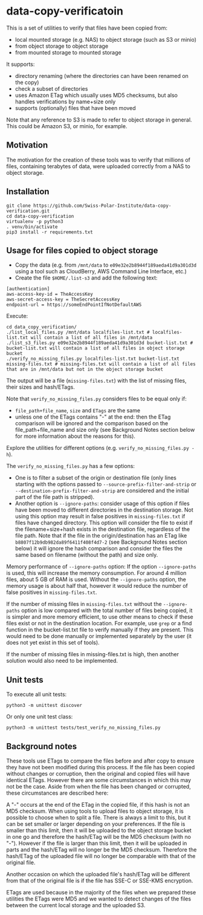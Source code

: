 # data-copy-verificatoin

This is a set of utilities to verify that files have been copied from:

* local mounted storage (e.g. NAS) to object storage (such as S3 or minio)
* from object storage to object storage
* from mounted storage to mounted storage

It supports:
* directory renaming (where the directories can have been renamed on the copy)
* check a subset of directories
* uses Amazon ETag which usually uses MD5 checksums, but also handles verifications by name+size only
* supports (optionally) files that have been moved

Note that any reference to S3 is made to refer to object storage in general. This could be Amazon S3, or minio, for example.

## Motivation
The motivation for the creation of these tools was to verify that millions of files, containing terabytes of data, were uploaded correctly from a NAS to object storage.

## Installation
```
git clone https://github.com/Swiss-Polar-Institute/data-copy-verification.git
cd data-copy-verification
virtualenv -p python3
. venv/bin/activate
pip3 install -r requirements.txt
```

## Usage for files copied to object storage
* Copy the data (e.g. from `/mnt/data` to `e09e32e2b8944f189aeda41d9a301d3d` using a tool such as CloudBerry, AWS Command Line Interface, etc.)
* Create the file `$HOME/.list-s3` and add the following text:
```
[authentication]
aws-access-key-id = TheAccessKey
aws-secret-access-key = TheSecretAccessKey
endpoint-url = https://someEndPointIfNotDefaultAWS
```

Execute:
```
cd data_copy_verification/
./list_local_files.py /mnt/data localfiles-list.txt # localfiles-list.txt will contain a list of all files in /mnt/data
./list_s3_files.py e09e32e2b8944f189aeda41d9a301d3d bucket-list.txt # bucket-list.txt will contain a list of all files in object storage bucket
./verify_no_missing_files.py localfiles-list.txt bucket-list.txt missing-files.txt # missing-files.txt will contain a list of all files that are in /mnt/data but not in the object storage bucket
```
The output will be a file (`missing-files.txt`) with the list of missing files, their sizes and hash/ETags.

Note that `verify_no_missing_files.py` considers files to be equal only if:

* `file_path+file_name`, `size` and `ETags` are the same
* unless one of the ETags contains "-" at the end: then the ETag comparison will be ignored and the comparison based on the file_path+file_name and size only (see Background Notes section below for more information about the reasons for this). 

Explore the utilities for different options (e.g. `verify_no_missing_files.py -h`).

The `verify_no_missing_files.py` has a few options:
* One is to filter a subset of the origin or destination file (only lines starting with the options passed to `--source-prefix-filter-and-strip` or `--destination-prefix-filter-and-strip` are considered and the initial part of the file path is stripped).
* Another option is `--ignore-paths`: consider usage of this option if files have been moved to different directories in the destination storage. Not using this option may result in
 false positives in `missing-files.txt` if files have changed directory. This option will consider the file to exist if the filename+size+hash exists in the destination file, regardless of the file path. Note that if the file in the origin/destination has an ETag like `b8807f12b9db982da89f6411f408f4d7-2` (see Background Notes section below) it will ignore the hash comparison and consider the files the same based on filename (without the path) and size only.

Memory performance of `--ignore-paths` option:
If the option `--ignore-paths` is used, this will increase the memory consumption. For around 4 million files, about 5 GB of RAM is used. Without the `--ignore-paths` option, the memory usage is about half that, however it would reduce the number of false positives in `missing-files.txt`. 

If the number of missing files in `missing-files.txt` without the `--ignore-paths` option is low compared with the total number of files being copied, it is simpler and more memory efficient, to use other means to check if these files exist or not in the destination location. For example, use `grep` or a find function in the bucket-list.txt file to verify manually if they are present. This would need to be done manually or implemented separately by the user (it does not yet exist in this set of tools). 

If the number of missing files in missing-files.txt is high, then another solution would also need to be implemented.

## Unit tests
To execute all unit tests:

```
python3 -m unittest discover
```

Or only one unit test class:
```
python3 -m unittest tests/test_verify_no_missing_files.py
```
## Background notes

These tools use ETags to compare the files before and after copy to ensure they have not been modified during this process. If the file has been copied without changes or corruption, then the original and copied files will have identical ETags. However there are some circumstances in which this may not be the case. Aside from when the file has been changed or corrupted, these circumstances are described here: 

A "-" occurs at the end of the ETag in the copied file, if this hash is not an MD5 checksum. When using tools to upload files to object storage, it is possible to choose when to split a file. There is always a limit to this, but it can be set smaller or larger depending on your preferences. If the file is smaller than this limit, then it will be uploaded to the object storage bucket in one go and therefore the hash/ETag will be the MD5 checksum (with no "-"). However if the file is larger than this limit, then it will be uploaded in parts and the hash/ETag will no longer be the MD5 checksum. Therefore the hash/ETag of the uploaded file will no longer be comparable with that of the original file.

Another occasion on which the uploaded file's hash/ETag will be different from that of the original file is if the file has SSE-C or SSE-KMS encryption.

ETags are used because in the majority of the files when we prepared these utilities the ETags were MD5 and we wanted to detect changes of the files between the current local storage and the uploaded S3.

